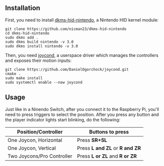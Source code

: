 ## Installation

First, you need to install [dkms-hid-nintendo](https://github.com/nicman23/dkms-hid-nintendo), a Nintendo HID kernel module:

```shell
git clone https://github.com/nicman23/dkms-hid-nintendo
cd dkms-hid-nintendo
sudo dkms add .
sudo dkms build nintendo -v 3.0
sudo dkms install nintendo -v 3.0
```

Then, you need [joycond](https://github.com/DanielOgorchock/joycond), a userspace driver which manages the controllers and exposes their motion inputs:


```shell
git clone https://github.com/DanielOgorchock/joycond.git
cmake .
sudo make install
sudo systemctl enable --now joycond
```
## Usage

Just like in a Ninendo Switch, after you connect it to the Raspberry Pi, you'll need to press triggers to select the position. After you press any button and the player indicator lights start blinking, do the following:

|Position/Controller|Buttons to press|
|--|--|
| One Joycon, Horizontal |Press **SR+SL**  |
|One Joycon, Vertical |Press **L and ZL** or **R and ZR**  |
|Two Joycons/Pro Controller |Press **L or ZL** and **R or ZR**  |